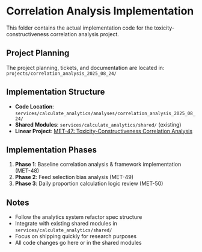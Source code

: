 # Correlation Analysis Implementation

This folder contains the actual implementation code for the toxicity-constructiveness correlation analysis project.

## Project Planning
The project planning, tickets, and documentation are located in:
`projects/correlation_analysis_2025_08_24/`

## Implementation Structure
- **Code Location**: `services/calculate_analytics/analyses/correlation_analysis_2025_08_24/`
- **Shared Modules**: `services/calculate_analytics/shared/` (existing)
- **Linear Project**: [MET-47: Toxicity-Constructiveness Correlation Analysis](https://linear.app/metresearch/issue/MET-47/toxicity-constructiveness-correlation-analysis)

## Implementation Phases
1. **Phase 1**: Baseline correlation analysis & framework implementation (MET-48)
2. **Phase 2**: Feed selection bias analysis (MET-49)  
3. **Phase 3**: Daily proportion calculation logic review (MET-50)

## Notes
- Follow the analytics system refactor spec structure
- Integrate with existing shared modules in `services/calculate_analytics/shared/`
- Focus on shipping quickly for research purposes
- All code changes go here or in the shared modules
